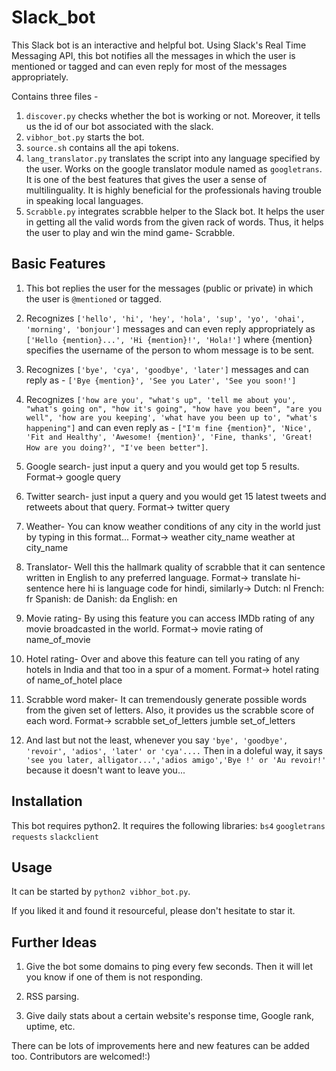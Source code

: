 # Slack_bot
This Slack bot is an interactive and helpful bot. Using Slack's Real Time Messaging API, this bot notifies all the messages in which the user is mentioned or tagged and can even reply for most of the messages appropriately. 

Contains three files - 
1. `discover.py` checks whether the bot is working or not. Moreover, it tells us the id of our bot associated with the slack.
2. `vibhor_bot.py` starts the bot.
3. `source.sh` contains all the api tokens.
4. `lang_translator.py` translates the script into any language specified by the user. Works on the google translator module named as `googletrans`. It is one of the best features that gives the user a sense of multilinguality. It is highly beneficial for the professionals having trouble in speaking local languages.
5. `Scrabble.py` integrates scrabble helper to the Slack bot. It helps the user in getting all the valid words from the given rack of words. Thus, it helps the user to play and win the mind game- Scrabble.

## Basic Features
1. This bot replies the user for the messages (public or private) in which the user is `@mentioned` or tagged. 

2. Recognizes `['hello', 'hi', 'hey', 'hola', 'sup', 'yo', 'ohai', 'morning', 'bonjour']` messages and can even reply appropriately as `['Hello {mention}...', 'Hi {mention}!', 'Hola!']` where {mention} specifies the username of the person to whom message is to be sent.

3. Recognizes `['bye', 'cya', 'goodbye', 'later']` messages and can reply as - `['Bye {mention}', 'See you Later', 'See you soon!']`

4. Recognizes `['how are you', "what's up", 'tell me about you', "what's going on", "how it's going", "how have you been", "are you well", 'how are you keeping', 'what have you been up to', "what's happening"]` and can even reply as - `["I'm fine {mention}", 'Nice', 'Fit and Healthy', 'Awesome! {mention}', 'Fine, thanks', 'Great! How are you doing?', "I've been better"]`.

5.  Google search- just input a query and you would get top 5 results.
    Format->    google query
    
6.  Twitter search- just input a query and you would get 15 latest tweets and retweets about that query.
    Format->    twitter query
    
7.  Weather- You can know weather conditions of any city in the world just by typing in this format...
    Format->    weather city_name
                weather at city_name
                
8.  Translator- Well this the hallmark quality of scrabble that it can sentence written in English to any preferred language.
    Format->    translate hi- sentence
                here hi is language code for hindi, similarly->
                Dutch: nl
                French: fr
                Spanish: de
                Danish: da
                English: en
                
9.  Movie rating- By using this feature you can access IMDb rating of any movie broadcasted in the world.
    Format->    movie rating of name_of_movie
    
10.  Hotel rating- Over and above this feature can tell you rating of any hotels in India and that too in a spur of a moment.
    Format->    hotel rating of name_of_hotel place
    
11.  Scrabble word maker- It can tremendously generate possible words from the given set of letters. Also, it provides us the scrabble score of each word.
    Format->    scrabble set_of_letters
                jumble set_of_letters
        
12.  And last but not the least, whenever you say `'bye', 'goodbye', 'revoir', 'adios', 'later' or 'cya'....`
    Then in a doleful way, it says `'see you later, alligator...','adios amigo','Bye !' or 'Au revoir!'` because it doesn't want to leave you...


## Installation

This bot requires python2. 
It requires the following libraries: `bs4` `googletrans` `requests` `slackclient`

## Usage

It can be started by `python2 vibhor_bot.py`.

If you liked it and found it resourceful, please don't hesitate to star it.

## Further Ideas

1.  Give the bot some domains to ping every few seconds. Then it will let you know if one of them is not responding.

2.  RSS parsing.

3.  Give daily stats about a certain website's response time, Google rank, uptime, etc.

There can be lots of improvements here and new features can be added too. Contributors are welcomed!:)

